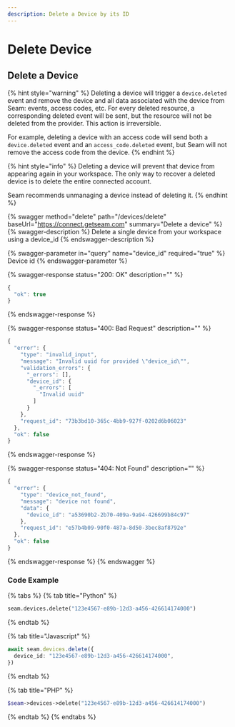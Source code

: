 ```yaml
---
description: Delete a Device by its ID
---
```


# Delete Device

## Delete a Device

{% hint style="warning" %}
Deleting a device will trigger a `device.deleted` event and remove the device and all data associated with the device from Seam: events, access codes, etc. For every deleted resource, a corresponding deleted event will be sent, but the resource will not be deleted from the provider. This action is irreversible.

For example, deleting a device with an access code will send both a `device.deleted` event and an `access_code.deleted` event,
but Seam will not remove the access code from the device.
{% endhint %}

{% hint style="info" %}
Deleting a device will prevent that device from appearing again in your workspace. The only way to recover a deleted device is to delete the entire connected account.

Seam recommends unmanaging a device instead of deleting it.
{% endhint %}

{% swagger method="delete" path="/devices/delete" baseUrl="https://connect.getseam.com" summary="Delete a device" %}
{% swagger-description %}
Delete a single device from your workspace using a device_id
{% endswagger-description %}

{% swagger-parameter in="query" name="device_id" required="true" %}
Device id
{% endswagger-parameter %}

{% swagger-response status="200: OK" description="" %}

```javascript
{
  "ok": true
}
```

{% endswagger-response %}

{% swagger-response status="400: Bad Request" description="" %}

```javascript
{
  "error": {
    "type": "invalid_input",
    "message": "Invalid uuid for provided \"device_id\"",
    "validation_errors": {
      "_errors": [],
      "device_id": {
        "_errors": [
          "Invalid uuid"
        ]
      }
    },
    "request_id": "73b3bd10-365c-4bb9-927f-0202d6b06023"
  },
  "ok": false
}
```

{% endswagger-response %}

{% swagger-response status="404: Not Found" description="" %}

```javascript
{
  "error": {
    "type": "device_not_found",
    "message": "device not found",
    "data": {
      "device_id": "a53690b2-2b70-409a-9a94-426699b84c97"
    },
    "request_id": "e57b4b09-90f0-487a-8d50-3bec8af8792e"
  },
  "ok": false
}
```

{% endswagger-response %}
{% endswagger %}

### Code Example

{% tabs %}
{% tab title="Python" %}

```python
seam.devices.delete("123e4567-e89b-12d3-a456-426614174000")

```

{% endtab %}

{% tab title="Javascript" %}

```typescript
await seam.devices.delete({
  device_id: "123e4567-e89b-12d3-a456-426614174000",
})
```

{% endtab %}

{% tab title="PHP" %}

```php
$seam->devices->delete("123e4567-e89b-12d3-a456-426614174000")

```

{% endtab %}
{% endtabs %}
